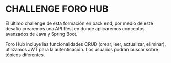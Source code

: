 # CHALLENGE FORO HUB 

El último challenge de esta formación en back end, por medio de este desafío crearemos una API Rest en donde aplicaremos conceptos avanzados de Java y Spring Boot. 

Foro Hub incluye las funcionalidades CRUD (crear, leer, actualizar, eliminar), utilizamos JWT para la autenticación. Los usuarios podrán buscar sobre tópicos diferentes. 



